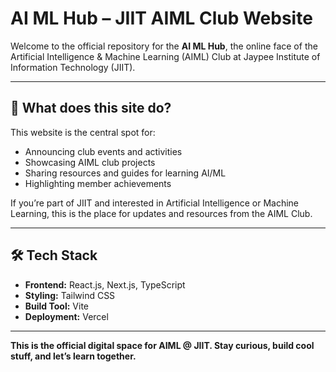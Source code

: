 # AI ML Hub – JIIT AIML Club Website

Welcome to the official repository for the **AI ML Hub**, the online face of the Artificial Intelligence & Machine Learning (AIML) Club at Jaypee Institute of Information Technology (JIIT).

---

## 🎯 What does this site do?

This website is the central spot for:
- Announcing club events and activities
- Showcasing AIML club projects
- Sharing resources and guides for learning AI/ML
- Highlighting member achievements

If you’re part of JIIT and interested in Artificial Intelligence or Machine Learning, this is the place for updates and resources from the AIML Club.

---

## 🛠️ Tech Stack

- **Frontend:** React.js, Next.js, TypeScript
- **Styling:** Tailwind CSS
- **Build Tool:** Vite
- **Deployment:** Vercel

---

**This is the official digital space for AIML @ JIIT. Stay curious, build cool stuff, and let’s learn together.**
